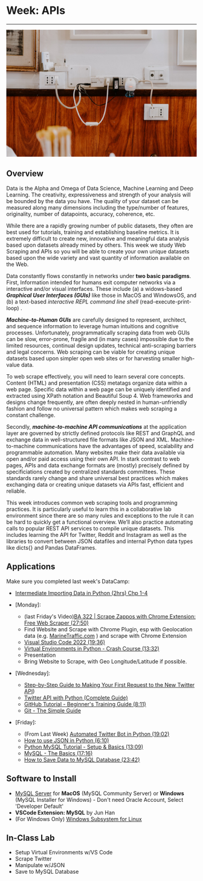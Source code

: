# Week: APIs
<hr>

![Map Image](images/img_iphs290_api_alvensia-angela-_N0srPVrfVk-unsplash.jpg)

## Overview

Data is the Alpha and Omega of Data Science, Machine Learning and Deep Learning. The creativity, expressiveness and strength of your analysis will be bounded by the data you have. The quality of your dataset can be measured along many dimensions including the type/number of features, originality, number of datapoints, accuracy, coherence, etc.

While there are a rapidly growing number of public datasets, they often are best used for tutorials, training and establishing baseline metrics. It is extremely difficult to create new, innovative and meaningful data analysis based upon datasets already mined by others. This week we study Web Scraping and APIs so you will be able to create your own unique datasets based upon the wide variety and vast quantity of information available on the Web. 

Data constantly flows constantly in networks under **two basic paradigms**. First, Information intended for humans exit computer networks via a interactive and/or visual interfaces. These include (a) a widows-based ***Graphical User Interfaces (GUIs)*** like those in MacOS and WindowsOS, and (b) a text-based *interactive REPL command line shell* (read-execute-print-loop) .

***Machine-to-Human GUIs*** are carefully designed to represent, architect, and sequence information to leverage human intuitions and cognitive processes. Unfortunately, programmatically scraping data from web GUIs can be slow, error-prone, fragile and (in many cases) impossible due to the limited resources, continual design updates, technical anti-scraping barriers and legal concerns. Web scraping can be viable for creating unique datasets based upon simpler open web sites or for harvesting smaller high-value data. 

To web scrape effectively, you will need to learn several core concepts. Content (HTML) and presentation (CSS) metatags organize data within a web page. Specific data within a web page can be uniquely identified and extracted using XPath notation and Beautiful Soup 4. Web frameworks and designs change frequently, are often deeply nested in human-unfriendly fashion and follow no universal pattern which makes web scraping a constant challenge.

Secondly, ***machine-to-machine API communications*** at the application layer are governed by strictly defined protocols like REST and GraphQL and exchange data in well-structured file formats like JSON and XML. Machine-to-machine communications have the advantages of speed, scalability and programmable automation. Many websites make their data available via open and/or paid access using their own API. In stark contrast to web pages, APIs and data exchange formats are (mostly) precisely defined by specificiations created by centralized standards committees. These standards rarely change and share universal best practices which makes exchanging data or creating unique datasets via APIs fast, efficient and reliable.

This week introduces common web scraping tools and programming practices. It is particularly useful to learn this in a collaborative lab environment since there are so many rules and exceptions to the rule it can be hard to quickly get a functional overview. We’ll also practice automating calls to popular REST API services to compile unique datasets. This includes learning the API for Twitter, Reddit and Instagram as well as the libraries to convert between JSON datafiles and internal Python data types like dicts{} and Pandas DataFrames.



## Applications

Make sure you completed last week's DataCamp:
- [Intermediate Importing Data in Python (2hrs) Chp 1-4](https://app.datacamp.com/learn/courses/intermediate-importing-data-in-python)

- [Monday]: 
    * (last Friday's Video)[BA 322 | Scrape Zappos with Chrome Extension: Free Web Scraper (27:50)](https://www.youtube.com/watch?v=BRyfnI6Jtzs)
    * Find Website and Scrape with Chrome Plugin, esp with Geolocation data (e.g. [MarineTraffic.com](https://www.marinetraffic.com/) ) and scrape with Chrome Extension
    * [Visual Studio Code 2022 (19:36)](https://www.youtube.com/watch?v=fJEbVCrEMSE&t=913s)
    * [Virtual Environments in Python - Crash Course (13:32)](https://www.youtube.com/watch?v=IAvAlS0CuxI&t=460s)
    * Presentation
    * Bring Website to Scrape, with Geo Longitude/Latitude if possible.

- [Wednesday]:
    * [Step-by-Step Guide to Making Your First Request to the New Twitter API](https://developer.twitter.com/en/docs/tutorials/step-by-step-guide-to-making-your-first-request-to-the-twitter-api-v2))
    * [Twitter API with Python (Complete Guide)](https://www.jcchouinard.com/twitter-api/)
    * [GitHub Tutorial - Beginner's Training Guide (8:11)](https://www.youtube.com/watch?v=iv8rSLsi1xo)
    * [Git - The Simple Guide](http://up1.github.io/git-guide/index.html)


- [Friday]: 
    * (From Last Week) [Automated Twitter Bot in Python (19:02)](https://www.youtube.com/watch?v=UGv_bJkF1kg)
    * [How to use JSON in Python (6:10)](https://www.youtube.com/watch?v=-51jxlQaxyA&t=2s)
    * [Python MySQL Tutorial - Setup & Basics (13:09)](https://www.youtube.com/watch?v=3vsC05rxZ8c)
    * [MySQL - The Basics (17:16)](https://www.youtube.com/watch?v=Cz3WcZLRaWc)
    * [How to Save Data to MySQL Database (23:42)](https://www.youtube.com/watch?v=suVCVAuF5MU)


## Software to Install

- [MySQL Server](https://dev.mysql.com/downloads/) for **MacOS** (MySQL Community Server) or **Windows** (MySQL Installer for Windows) - Don't need Oracle Account, Select 'Developer Default'
- **VSCode Extension: MySQL** by Jun Han
- (For Windows Only) [Windows Subsystem for Linux](https://learn.microsoft.com/en-us/windows/wsl/install)

## In-Class Lab
* Setup Virtual Environments w/VS Code
* Scrape Twitter
* Manipulate w/JSON
* Save to MySQL Database